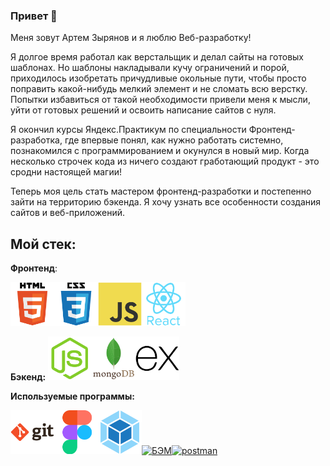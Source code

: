 ### Привет 👋

Меня зовут Артем Зырянов и я люблю Веб-разработку!

Я долгое время работал как верстальщик и делал сайты на готовых шаблонах. Но шаблоны накладывали кучу ограничений и порой, приходилось изобретать причудливые окольные пути,
чтобы просто поправить какой-нибудь мелкий элемент и не сломать всю верстку. Попытки избавиться от такой необходимости привели меня к мысли, уйти от готовых решений и
освоить написание сайтов с нуля.

Я окончил курсы Яндекс.Практикум по специальности Фронтенд-разработка, где впервые понял, как нужно работать системно, познакомился с программированием и окунулся в новый мир.
Когда несколько строчек кода из ничего создают гработающий продукт - это сродни настоящей магии!

Теперь моя цель стать мастером фронтенд-разработки и постепенно зайти на территорию бэкенда. Я хочу узнать все особенности создания сайтов и веб-приложений.

## Мой стек:


__Фронтенд__:

<a target="_blank" rel="noopener noreferrer" href="https://raw.githubusercontent.com/devicons/devicon/master/icons/html5/html5-original-wordmark.svg"><img src="https://raw.githubusercontent.com/devicons/devicon/master/icons/html5/html5-original-wordmark.svg" alt="html5" width="70" height="70" title="html5" style="max-width: 100%;"></a><a target="_blank" rel="noopener noreferrer" href="https://raw.githubusercontent.com/devicons/devicon/master/icons/css3/css3-original-wordmark.svg"><img src="https://raw.githubusercontent.com/devicons/devicon/master/icons/css3/css3-original-wordmark.svg" alt="css3" width="70" height="70" title="css3" style="max-width: 100%;"></a><a target="_blank" rel="noopener noreferrer" href="https://raw.githubusercontent.com/devicons/devicon/master/icons/javascript/javascript-original.svg"><img src="https://raw.githubusercontent.com/devicons/devicon/master/icons/javascript/javascript-original.svg" alt="javascript" width="70" height="70" title="javascript" style="max-width: 100%;"></a><a target="_blank" rel="noopener noreferrer" href="https://raw.githubusercontent.com/devicons/devicon/master/icons/react/react-original-wordmark.svg"><img src="https://raw.githubusercontent.com/devicons/devicon/master/icons/react/react-original-wordmark.svg" alt="react" width="70" height="70" title="react" style="max-width: 100%;"></a>

__Бэкенд:__
<a target="_blank" rel="noopener noreferrer" href="https://raw.githubusercontent.com/devicons/devicon/master/icons/nodejs/nodejs-original.svg"><img src="https://raw.githubusercontent.com/devicons/devicon/master/icons/nodejs/nodejs-original.svg" alt="node js" width="70" height="70" title="node js" style="max-width: 100%;"></a><a target="_blank" rel="noopener noreferrer" href="https://raw.githubusercontent.com/devicons/devicon/master/icons/mongodb/mongodb-original-wordmark.svg"><img src="https://raw.githubusercontent.com/devicons/devicon/master/icons/mongodb/mongodb-original-wordmark.svg" alt="MongoDB" width="70" height="70" title="MongoDB" style="max-width: 100%;"></a><a target="_blank" rel="noopener noreferrer" href="https://raw.githubusercontent.com/devicons/devicon/master/icons/express/express-original.svg"><img src="https://raw.githubusercontent.com/devicons/devicon/master/icons/express/express-original.svg" width="70" height="70" alt="express js" title="express" style="max-width: 100%;"></a>


__Используемые программы:__

<a target="_blank" rel="noopener noreferrer" href="https://raw.githubusercontent.com/devicons/devicon/master/icons/git/git-original-wordmark.svg"><img src="https://raw.githubusercontent.com/devicons/devicon/master/icons/git/git-original-wordmark.svg" width="70" height="70" alt="git" title="git" style="max-width: 100%;"></a><a target="_blank" rel="noopener noreferrer" href="https://raw.githubusercontent.com/devicons/devicon/master/icons/figma/figma-original.svg"><img src="https://raw.githubusercontent.com/devicons/devicon/master/icons/figma/figma-original.svg" alt="Figma" width="70" height="70" title="Figma" style="max-width: 100%;"></a><a target="_blank" rel="noopener noreferrer" href="https://raw.githubusercontent.com/devicons/devicon/master/icons/webpack/webpack-original.svg"><img src="https://raw.githubusercontent.com/devicons/devicon/master/icons/webpack/webpack-original.svg" width="70" height="70" alt="Webpack" title="Webpack" style="max-width: 100%;"></a><a target="_blank" rel="noopener noreferrer" href="https://camo.githubusercontent.com/7e4b3fda3c15a1d1098988e81619db76e777de6d084129621ed9d2d8abaa1b55/68747470733a2f2f72752e62656d2e696e666f2f53337a4b565a4a6346666c747969417a2d6257566d77346f3349552e73766764"><img src="https://camo.githubusercontent.com/7e4b3fda3c15a1d1098988e81619db76e777de6d084129621ed9d2d8abaa1b55/68747470733a2f2f72752e62656d2e696e666f2f53337a4b565a4a6346666c747969417a2d6257566d77346f3349552e73766764" width="70" height="70" alt="БЭМ" title="БЭМ" data-canonical-src="https://ru.bem.info/S3zKVZJcFfltyiAz-bWVmw4o3IU.svgd" style="max-width: 100%;"></a><a target="_blank" rel="noopener noreferrer" href="https://camo.githubusercontent.com/93b32389bf746009ca2370de7fe06c3b5146f4c99d99df65994f9ced0ba41685/68747470733a2f2f7777772e766563746f726c6f676f2e7a6f6e652f6c6f676f732f676574706f73746d616e2f676574706f73746d616e2d69636f6e2e737667"><img src="https://camo.githubusercontent.com/93b32389bf746009ca2370de7fe06c3b5146f4c99d99df65994f9ced0ba41685/68747470733a2f2f7777772e766563746f726c6f676f2e7a6f6e652f6c6f676f732f676574706f73746d616e2f676574706f73746d616e2d69636f6e2e737667" width="70" height="70" alt="postman" title="postman" data-canonical-src="https://www.vectorlogo.zone/logos/getpostman/getpostman-icon.svg" style="max-width: 100%;"></a>
